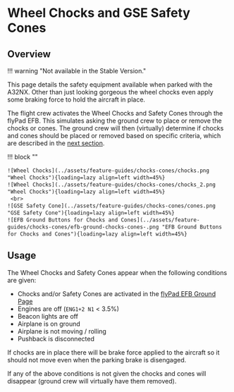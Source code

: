 # Wheel Chocks and GSE Safety Cones

## Overview

!!! warning "Not available in the Stable Version."

This page details the safety equipment available when parked with the A32NX. Other than just looking gorgeous the wheel chocks even apply some braking force to hold the aircraft in place.

The flight crew activates the Wheel Chocks and Safety Cones through the flyPad EFB. This simulates asking the ground crew to place or remove the chocks or cones. The ground 
crew will then (virtually) determine if chocks and cones should be placed or removed based on specific criteria, which are described in the [next section](#usage).

!!! block ""

    ![Wheel Chocks](../assets/feature-guides/chocks-cones/chocks.png "Wheel Chocks"){loading=lazy align=left width=45%}
    ![Wheel Chocks](../assets/feature-guides/chocks-cones/chocks_2.png "Wheel Chocks"){loading=lazy align=left width=45%}
     <br>
    ![GSE Safety Cone](../assets/feature-guides/chocks-cones/cones.png "GSE Safety Cone"){loading=lazy align=left width=45%}
    ![EFB Ground Buttons for Chocks and Cones](../assets/feature-guides/chocks-cones/efb-ground-chocks-cones-.png "EFB Ground Buttons for Chocks and Cones"){loading=lazy align=left width=45%}

## Usage

The Wheel Chocks and Safety Cones appear when the following conditions are given:

- Chocks and/or Safety Cones are activated in the [flyPad EFB Ground Page](flyPad/ground.md)
- Engines are off (`ENG1+2 N1` < 3.5%)
- Beacon lights are off
- Airplane is on ground
- Airplane is not moving / rolling
- Pushback is disconnected

If chocks are in place there will be brake force applied to the aircraft so it should not move even when the parking brake is disengaged.

If any of the above conditions is not given the chocks and cones will disappear (ground crew will virtually have them removed).
